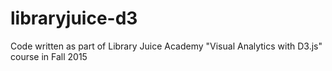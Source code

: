 # libraryjuice-d3
Code written as part of Library Juice Academy "Visual Analytics with D3.js" course in Fall 2015
